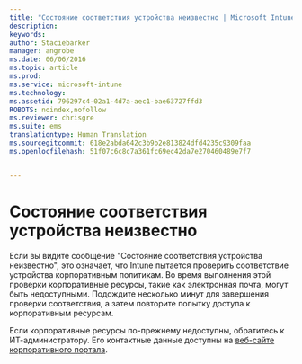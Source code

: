 ```yaml
---
title: "Состояние соответствия устройства неизвестно | Microsoft Intune"
description: 
keywords: 
author: Staciebarker
manager: angrobe
ms.date: 06/06/2016
ms.topic: article
ms.prod: 
ms.service: microsoft-intune
ms.technology: 
ms.assetid: 796297c4-02a1-4d7a-aec1-bae63727ffd3
ROBOTS: noindex,nofollow
ms.reviewer: chrisgre
ms.suite: ems
translationtype: Human Translation
ms.sourcegitcommit: 618e2abda642c3b9b2e813824dfd4235c9309faa
ms.openlocfilehash: 51f07c6c8c7a361fc69ec42da7e270460489e7f7


---
```



# Состояние соответствия устройства неизвестно

Если вы видите сообщение "Состояние соответствия устройства неизвестно", это означает, что Intune пытается проверить соответствие устройства корпоративным политикам. Во время выполнения этой проверки корпоративные ресурсы, такие как электронная почта, могут быть недоступными. Подождите несколько минут для завершения проверки соответствия, а затем повторите попытку доступа к корпоративным ресурсам.

Если корпоративные ресурсы по-прежнему недоступны, обратитесь к ИТ-администратору. Его контактные данные доступны на [веб-сайте корпоративного портала](http://portal.manage.microsoft.com).



<!--HONumber=Jul16_HO4-->


